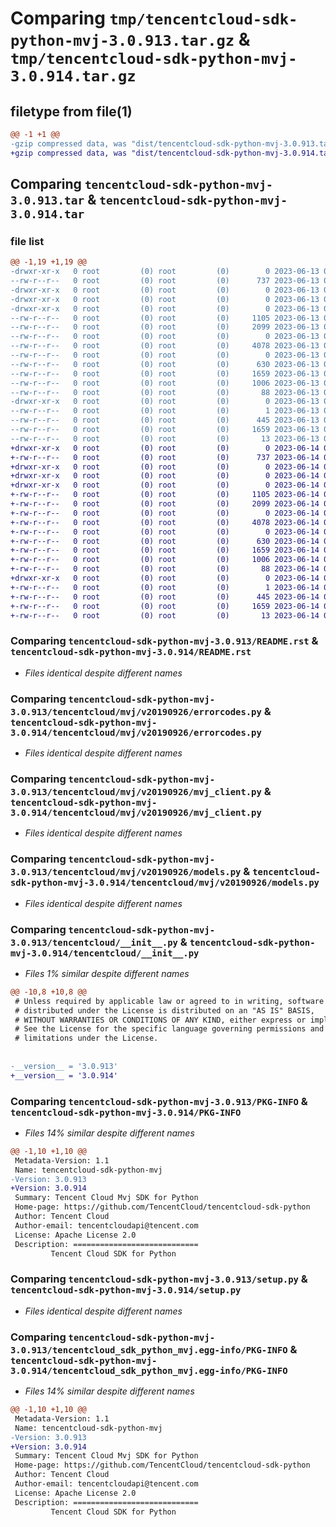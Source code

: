 # Comparing `tmp/tencentcloud-sdk-python-mvj-3.0.913.tar.gz` & `tmp/tencentcloud-sdk-python-mvj-3.0.914.tar.gz`

## filetype from file(1)

```diff
@@ -1 +1 @@
-gzip compressed data, was "dist/tencentcloud-sdk-python-mvj-3.0.913.tar", last modified: Tue Jun 13 02:15:49 2023, max compression
+gzip compressed data, was "dist/tencentcloud-sdk-python-mvj-3.0.914.tar", last modified: Wed Jun 14 00:30:54 2023, max compression
```

## Comparing `tencentcloud-sdk-python-mvj-3.0.913.tar` & `tencentcloud-sdk-python-mvj-3.0.914.tar`

### file list

```diff
@@ -1,19 +1,19 @@
-drwxr-xr-x   0 root         (0) root         (0)        0 2023-06-13 02:15:49.000000 tencentcloud-sdk-python-mvj-3.0.913/
--rw-r--r--   0 root         (0) root         (0)      737 2023-06-13 02:15:49.000000 tencentcloud-sdk-python-mvj-3.0.913/README.rst
-drwxr-xr-x   0 root         (0) root         (0)        0 2023-06-13 02:15:49.000000 tencentcloud-sdk-python-mvj-3.0.913/tencentcloud/
-drwxr-xr-x   0 root         (0) root         (0)        0 2023-06-13 02:15:49.000000 tencentcloud-sdk-python-mvj-3.0.913/tencentcloud/mvj/
-drwxr-xr-x   0 root         (0) root         (0)        0 2023-06-13 02:15:49.000000 tencentcloud-sdk-python-mvj-3.0.913/tencentcloud/mvj/v20190926/
--rw-r--r--   0 root         (0) root         (0)     1105 2023-06-13 02:15:49.000000 tencentcloud-sdk-python-mvj-3.0.913/tencentcloud/mvj/v20190926/errorcodes.py
--rw-r--r--   0 root         (0) root         (0)     2099 2023-06-13 02:15:49.000000 tencentcloud-sdk-python-mvj-3.0.913/tencentcloud/mvj/v20190926/mvj_client.py
--rw-r--r--   0 root         (0) root         (0)        0 2023-06-13 02:15:49.000000 tencentcloud-sdk-python-mvj-3.0.913/tencentcloud/mvj/v20190926/__init__.py
--rw-r--r--   0 root         (0) root         (0)     4078 2023-06-13 02:15:49.000000 tencentcloud-sdk-python-mvj-3.0.913/tencentcloud/mvj/v20190926/models.py
--rw-r--r--   0 root         (0) root         (0)        0 2023-06-13 02:15:49.000000 tencentcloud-sdk-python-mvj-3.0.913/tencentcloud/mvj/__init__.py
--rw-r--r--   0 root         (0) root         (0)      630 2023-06-13 02:15:49.000000 tencentcloud-sdk-python-mvj-3.0.913/tencentcloud/__init__.py
--rw-r--r--   0 root         (0) root         (0)     1659 2023-06-13 02:15:49.000000 tencentcloud-sdk-python-mvj-3.0.913/PKG-INFO
--rw-r--r--   0 root         (0) root         (0)     1006 2023-06-13 02:15:49.000000 tencentcloud-sdk-python-mvj-3.0.913/setup.py
--rw-r--r--   0 root         (0) root         (0)       88 2023-06-13 02:15:49.000000 tencentcloud-sdk-python-mvj-3.0.913/setup.cfg
-drwxr-xr-x   0 root         (0) root         (0)        0 2023-06-13 02:15:49.000000 tencentcloud-sdk-python-mvj-3.0.913/tencentcloud_sdk_python_mvj.egg-info/
--rw-r--r--   0 root         (0) root         (0)        1 2023-06-13 02:15:49.000000 tencentcloud-sdk-python-mvj-3.0.913/tencentcloud_sdk_python_mvj.egg-info/dependency_links.txt
--rw-r--r--   0 root         (0) root         (0)      445 2023-06-13 02:15:49.000000 tencentcloud-sdk-python-mvj-3.0.913/tencentcloud_sdk_python_mvj.egg-info/SOURCES.txt
--rw-r--r--   0 root         (0) root         (0)     1659 2023-06-13 02:15:49.000000 tencentcloud-sdk-python-mvj-3.0.913/tencentcloud_sdk_python_mvj.egg-info/PKG-INFO
--rw-r--r--   0 root         (0) root         (0)       13 2023-06-13 02:15:49.000000 tencentcloud-sdk-python-mvj-3.0.913/tencentcloud_sdk_python_mvj.egg-info/top_level.txt
+drwxr-xr-x   0 root         (0) root         (0)        0 2023-06-14 00:30:54.000000 tencentcloud-sdk-python-mvj-3.0.914/
+-rw-r--r--   0 root         (0) root         (0)      737 2023-06-14 00:30:54.000000 tencentcloud-sdk-python-mvj-3.0.914/README.rst
+drwxr-xr-x   0 root         (0) root         (0)        0 2023-06-14 00:30:54.000000 tencentcloud-sdk-python-mvj-3.0.914/tencentcloud/
+drwxr-xr-x   0 root         (0) root         (0)        0 2023-06-14 00:30:54.000000 tencentcloud-sdk-python-mvj-3.0.914/tencentcloud/mvj/
+drwxr-xr-x   0 root         (0) root         (0)        0 2023-06-14 00:30:54.000000 tencentcloud-sdk-python-mvj-3.0.914/tencentcloud/mvj/v20190926/
+-rw-r--r--   0 root         (0) root         (0)     1105 2023-06-14 00:30:54.000000 tencentcloud-sdk-python-mvj-3.0.914/tencentcloud/mvj/v20190926/errorcodes.py
+-rw-r--r--   0 root         (0) root         (0)     2099 2023-06-14 00:30:54.000000 tencentcloud-sdk-python-mvj-3.0.914/tencentcloud/mvj/v20190926/mvj_client.py
+-rw-r--r--   0 root         (0) root         (0)        0 2023-06-14 00:30:54.000000 tencentcloud-sdk-python-mvj-3.0.914/tencentcloud/mvj/v20190926/__init__.py
+-rw-r--r--   0 root         (0) root         (0)     4078 2023-06-14 00:30:54.000000 tencentcloud-sdk-python-mvj-3.0.914/tencentcloud/mvj/v20190926/models.py
+-rw-r--r--   0 root         (0) root         (0)        0 2023-06-14 00:30:54.000000 tencentcloud-sdk-python-mvj-3.0.914/tencentcloud/mvj/__init__.py
+-rw-r--r--   0 root         (0) root         (0)      630 2023-06-14 00:30:54.000000 tencentcloud-sdk-python-mvj-3.0.914/tencentcloud/__init__.py
+-rw-r--r--   0 root         (0) root         (0)     1659 2023-06-14 00:30:54.000000 tencentcloud-sdk-python-mvj-3.0.914/PKG-INFO
+-rw-r--r--   0 root         (0) root         (0)     1006 2023-06-14 00:30:54.000000 tencentcloud-sdk-python-mvj-3.0.914/setup.py
+-rw-r--r--   0 root         (0) root         (0)       88 2023-06-14 00:30:54.000000 tencentcloud-sdk-python-mvj-3.0.914/setup.cfg
+drwxr-xr-x   0 root         (0) root         (0)        0 2023-06-14 00:30:54.000000 tencentcloud-sdk-python-mvj-3.0.914/tencentcloud_sdk_python_mvj.egg-info/
+-rw-r--r--   0 root         (0) root         (0)        1 2023-06-14 00:30:54.000000 tencentcloud-sdk-python-mvj-3.0.914/tencentcloud_sdk_python_mvj.egg-info/dependency_links.txt
+-rw-r--r--   0 root         (0) root         (0)      445 2023-06-14 00:30:54.000000 tencentcloud-sdk-python-mvj-3.0.914/tencentcloud_sdk_python_mvj.egg-info/SOURCES.txt
+-rw-r--r--   0 root         (0) root         (0)     1659 2023-06-14 00:30:54.000000 tencentcloud-sdk-python-mvj-3.0.914/tencentcloud_sdk_python_mvj.egg-info/PKG-INFO
+-rw-r--r--   0 root         (0) root         (0)       13 2023-06-14 00:30:54.000000 tencentcloud-sdk-python-mvj-3.0.914/tencentcloud_sdk_python_mvj.egg-info/top_level.txt
```

### Comparing `tencentcloud-sdk-python-mvj-3.0.913/README.rst` & `tencentcloud-sdk-python-mvj-3.0.914/README.rst`

 * *Files identical despite different names*

### Comparing `tencentcloud-sdk-python-mvj-3.0.913/tencentcloud/mvj/v20190926/errorcodes.py` & `tencentcloud-sdk-python-mvj-3.0.914/tencentcloud/mvj/v20190926/errorcodes.py`

 * *Files identical despite different names*

### Comparing `tencentcloud-sdk-python-mvj-3.0.913/tencentcloud/mvj/v20190926/mvj_client.py` & `tencentcloud-sdk-python-mvj-3.0.914/tencentcloud/mvj/v20190926/mvj_client.py`

 * *Files identical despite different names*

### Comparing `tencentcloud-sdk-python-mvj-3.0.913/tencentcloud/mvj/v20190926/models.py` & `tencentcloud-sdk-python-mvj-3.0.914/tencentcloud/mvj/v20190926/models.py`

 * *Files identical despite different names*

### Comparing `tencentcloud-sdk-python-mvj-3.0.913/tencentcloud/__init__.py` & `tencentcloud-sdk-python-mvj-3.0.914/tencentcloud/__init__.py`

 * *Files 1% similar despite different names*

```diff
@@ -10,8 +10,8 @@
 # Unless required by applicable law or agreed to in writing, software
 # distributed under the License is distributed on an "AS IS" BASIS,
 # WITHOUT WARRANTIES OR CONDITIONS OF ANY KIND, either express or implied.
 # See the License for the specific language governing permissions and
 # limitations under the License.
 
 
-__version__ = '3.0.913'
+__version__ = '3.0.914'
```

### Comparing `tencentcloud-sdk-python-mvj-3.0.913/PKG-INFO` & `tencentcloud-sdk-python-mvj-3.0.914/PKG-INFO`

 * *Files 14% similar despite different names*

```diff
@@ -1,10 +1,10 @@
 Metadata-Version: 1.1
 Name: tencentcloud-sdk-python-mvj
-Version: 3.0.913
+Version: 3.0.914
 Summary: Tencent Cloud Mvj SDK for Python
 Home-page: https://github.com/TencentCloud/tencentcloud-sdk-python
 Author: Tencent Cloud
 Author-email: tencentcloudapi@tencent.com
 License: Apache License 2.0
 Description: ============================
         Tencent Cloud SDK for Python
```

### Comparing `tencentcloud-sdk-python-mvj-3.0.913/setup.py` & `tencentcloud-sdk-python-mvj-3.0.914/setup.py`

 * *Files identical despite different names*

### Comparing `tencentcloud-sdk-python-mvj-3.0.913/tencentcloud_sdk_python_mvj.egg-info/PKG-INFO` & `tencentcloud-sdk-python-mvj-3.0.914/tencentcloud_sdk_python_mvj.egg-info/PKG-INFO`

 * *Files 14% similar despite different names*

```diff
@@ -1,10 +1,10 @@
 Metadata-Version: 1.1
 Name: tencentcloud-sdk-python-mvj
-Version: 3.0.913
+Version: 3.0.914
 Summary: Tencent Cloud Mvj SDK for Python
 Home-page: https://github.com/TencentCloud/tencentcloud-sdk-python
 Author: Tencent Cloud
 Author-email: tencentcloudapi@tencent.com
 License: Apache License 2.0
 Description: ============================
         Tencent Cloud SDK for Python
```

